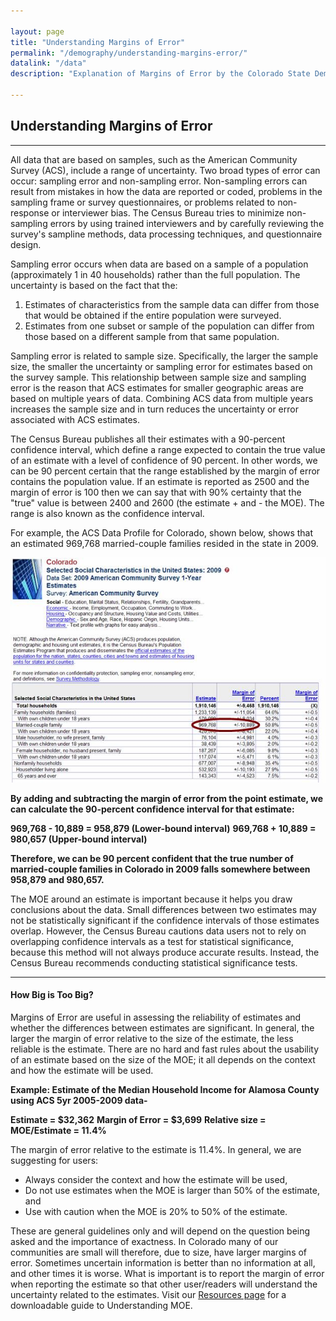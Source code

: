 ```yaml
---

layout: page
title: "Understanding Margins of Error"
permalink: "/demography/understanding-margins-error/"
datalink: "/data"
description: "Explanation of Margins of Error by the Colorado State Demography Office"

---
```


## Understanding Margins of Error

- - -

All data that are based on samples, such as the American Community Survey (ACS), include a range of uncertainty. Two broad types of error can occur: sampling error and non-sampling error. Non-sampling errors can result from mistakes in how the data are reported or coded, problems in the sampling frame or survey questionnaires, or problems related to non-response or interviewer bias. The Census Bureau tries to minimize non-sampling errors by using trained interviewers and by carefully reviewing the survey\'s sampline methods, data processing techniques, and questionnaire design.

Sampling error occurs when data are based on a sample of a population (approximately 1 in 40 households) rather than the full population. The uncertainty is based on the fact that the:

1. Estimates of characteristics from the sample data can differ from those that would be obtained if the entire population were surveyed.
2. Estimates from one subset or sample of the population can differ from those based on a different sample from that same population.

Sampling error is related to sample size. Specifically, the larger the sample size, the smaller the uncertainty or sampling error for estimates based on the survey sample. This relationship between sample size and sampling error is the reason that ACS estimates for smaller geographic areas are based on multiple years of data. Combining ACS data from multiple years increases the sample size and in turn reduces the uncertainty or error associated with ACS estimates.

The Census Bureau publishes all their estimates with a 90-percent confidence interval, which define a range expected to contain the true value of an estimate with a level of confidence of 90 percent. In other words, we can be 90 percent certain that the range established by the margin of error contains the population value. If an estimate is reported as 2500 and the margin of error is 100 then we can say that with 90% certainty that the \"true\" value is between 2400 and 2600 (the estimate + and - the MOE). The range is also known as the confidence interval.

For example, the ACS Data Profile for Colorado, shown below, shows that an estimated 969,768 married-couple families resided in the state in 2009.

![Colorado ACS Data Profile](/images/moe_picture.jpeg)

**By adding and subtracting the margin of error from the point estimate, we can calculate the 90-percent confidence interval for that estimate:**

**969,768 - 10,889 = 958,879 (Lower-bound interval)**
**969,768 + 10,889 = 980,657 (Upper-bound interval)**

**Therefore, we can be 90 percent confident that the true number of married-couple families in Colorado in 2009 falls somewhere between 958,879 and 980,657.**

The MOE around an estimate is important because it helps you draw conclusions about the data. Small differences between two estimates may not be statistically significant if the confidence intervals of those estimates overlap. However, the Census Bureau cautions data users not to rely on overlapping confidence intervals as a test for statistical significance, because this method will not always produce accurate results. Instead, the Census Bureau recommends conducting statistical significance tests.

- - -

#### How Big is Too Big?

Margins of Error are useful in assessing the reliability of estimates and whether the differences between estimates are significant. In general, the larger the margin of error relative to the size of the estimate, the less reliable is the estimate. There are no hard and fast rules about the usability of an estimate based on the size of the MOE; it all depends on the context and how the estimate will be used.

**Example: Estimate of the Median Household Income for Alamosa County using ACS 5yr 2005-2009 data-**

**Estimate = $32,362**
**Margin of Error = $3,699**
**Relative size = MOE/Estimate = 11.4%**

The margin of error relative to the estimate is 11.4%. In general, we are suggesting for users:

- Always consider the context and how the estimate will be used,
- Do not use estimates when the MOE is larger than 50% of the estimate, and
- Use with caution when the MOE is 20% to 50% of the estimate.

These are general guidelines only and will depend on the question being asked and the importance of exactness. In Colorado many of our communities are small will therefore, due to size, have larger margins of error. Sometimes uncertain information is better than no information at all, and other times it is worse. What is important is to report the margin of error when reporting the estimate so that other user/readers will understand the uncertainty related to the estimates. Visit our [Resources page](/demography#resources) for a downloadable guide to Understanding MOE.

